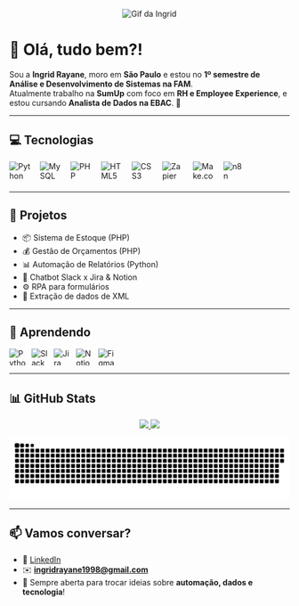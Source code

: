 <!-- Coloque aqui o seu GIF pessoal -->
<p align="center">
  <img src="SEU_GIF_AQUI.gif" width="200px" alt="Gif da Ingrid" />
</p>

# 👋 Olá, tudo bem?!  

Sou a **Ingrid Rayane**, moro em **São Paulo** e estou no **1º semestre de Análise e Desenvolvimento de Sistemas na FAM**.  
Atualmente trabalho na **SumUp** com foco em **RH e Employee Experience**, e estou cursando **Analista de Dados na EBAC**. 🚀  

---

## 💻 Tecnologias  

<div style="display: flex; align-items: center; gap: 15px; flex-wrap: wrap;">
  <!-- Python -->
  <img src="https://cdn.jsdelivr.net/gh/devicons/devicon/icons/python/python-original.svg" title="Python" alt="Python" width="40" height="40"/>

  <!-- SQL (MySQL e SQLite) -->
  <img src="https://cdn.jsdelivr.net/gh/devicons/devicon/icons/mysql/mysql-original.svg" title="MySQL" alt="MySQL" width="40" height="40"/>

  <!-- PHP, HTML e CSS -->
  <img src="https://cdn.jsdelivr.net/gh/devicons/devicon/icons/php/php-original.svg" title="PHP" alt="PHP" width="40" height="40"/>
  <img src="https://cdn.jsdelivr.net/gh/devicons/devicon/icons/html5/html5-original.svg" title="HTML5" alt="HTML5" width="40" height="40"/>
  <img src="https://cdn.jsdelivr.net/gh/devicons/devicon/icons/css3/css3-original.svg" title="CSS3" alt="CSS3" width="40" height="40"/>

  <!-- No-code / Low-code -->
  <img src="[[https://seeklogo.com/images/Z/zapier-logo-FBBE0BFECF-seeklogo.com.png](https://www.google.com/url?sa=i&url=https%3A%2F%2Fcommons.wikimedia.org%2Fwiki%2FFile%3AZapier_logo.png&psig=AOvVaw3baIvttciEl9gFozxa3Xf5&ust=1757540357238000&source=images&cd=vfe&opi=89978449&ved=0CBIQjRxqFwoTCJCag5jSzI8DFQAAAAAdAAAAABAE)](https://img.icons8.com/?size=100&id=by7K6EO4PeHT&format=png&color=000000)" title="Zapier" alt="Zapier" width="40" height="40"/>
  <img src="https://cdn.worldvectorlogo.com/logos/make-com.svg" title="Make.com" alt="Make.com" width="40" height="40"/>
  <img src="https://n8n.io/favicon.ico" title="n8n" alt="n8n" width="40" height="40"/>
</div>

---

## 🔭 Projetos
- 📦 Sistema de Estoque (PHP)  
- 💰 Gestão de Orçamentos (PHP)  
- 📊 Automação de Relatórios (Python)  
- 🤖 Chatbot Slack x Jira & Notion  
- ⚙️ RPA para formulários  
- 📂 Extração de dados de XML  

---

## 🌱 Aprendendo

<div style="display: flex; align-items: center; gap: 10px;">
  <img src="https://cdn.jsdelivr.net/gh/devicons/devicon/icons/python/python-original.svg" title="Python" alt="Python" width="30" height="30"/>
  <img src="https://cdn.jsdelivr.net/gh/devicons/devicon/icons/slack/slack-original.svg" title="Slack" alt="Slack" width="30" height="30"/>
  <img src="https://cdn.jsdelivr.net/gh/devicons/devicon/icons/jira/jira-original.svg" title="Jira" alt="Jira" width="30" height="30"/>
  <img src="https://cdn.jsdelivr.net/gh/devicons/devicon/icons/notion/notion-original.svg" title="Notion" alt="Notion" width="30" height="30"/>
  <img src="https://cdn.jsdelivr.net/gh/devicons/devicon/icons/figma/figma-original.svg" title="Design" alt="Figma" width="30" height="30"/>
</div>

---

## 📊 GitHub Stats
<div align="center">
  <a href="https://github.com/ingridrayane1998">
    <img loading="lazy" height="180em" src="https://github-readme-stats.vercel.app/api/top-langs/?username=ingridrayane1998&layout=compact&langs_count=7&theme=dracula"/>
    <img loading="lazy" height="180em" src="https://github-readme-stats.vercel.app/api?username=ingridrayane1998&show_icons=true&theme=dracula&include_all_commits=true&count_private=true"/>
  </a>
</div>  

<p align="center">
  <img src="https://github.com/ingridrayane1998/ingridrayane1998/blob/output/github-contribution-grid-snake.svg" alt="Snake animation"/>
</p>

---

## 📫 Vamos conversar?
- 💼 [LinkedIn](https://www.linkedin.com/in/ingridrayane)  
- ✉️ **ingridrayane1998@gmail.com**  
- 🚀 Sempre aberta para trocar ideias sobre **automação, dados e tecnologia**!  
